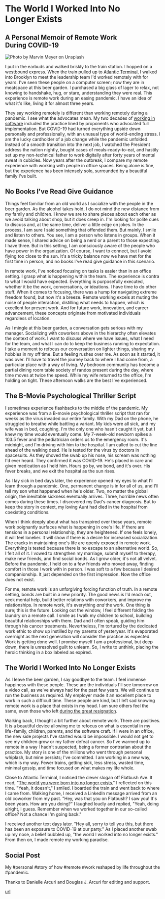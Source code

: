 # The World I Worked Into No Longer Exists
## A Personal Memoir of Remote Work During COVID-19

![Photo by Marvin Meyer on Unsplash](images/59-01.jpeg)

I put in the earbuds and walked briskly to the train station. I hopped on a westbound express. When the train pulled up to [Atlantic Terminal](https://en.wikipedia.org/wiki/Atlantic_Terminal), I walked into Brooklyn to meet the leadership team I'd worked remotely with for years. I've seen these people on a computer screen; now they are in meatspace at this beer garden. I purchased a big glass of lager to relax, not knowing to handshake, hug, or stare, understanding they were real. This experience is remote work during an easing pandemic. I have an idea of what it's like, living it for almost three years.

They say working remotely is different than working remotely during a pandemic. I see what the advocates mean. My two decades of [working in software](https://medium.com/@solidi/my-goal-is-to-ship-c772f63c278d) included the practice lined by proponents who advocated full implementation. But COVID-19 had turned everything upside down personally and professionally, with an unusual type of world-ending stress. I am the lucky cardholder of a job change while the pandemic unfolded. Instead of a smooth transition into the next job, I watched the President address the nation nightly, bought cases of meals-ready-to-eat, and hastily set up my non-technical father to work digitally after forty years of mental sweat in cubicles. Now years after the outbreak, I compare my remote experience with working with people in office spaces. Being alone is fine, but the experience has been intensely solo, surrounded by a beautiful family I've built.

## No Books I've Read Give Guidance

Things feel familiar from an old world as I socialize with the people in the beer garden. As the alcohol takes hold, I do not mind the new distance from my family and children. I know we are to share pieces about each other as we avoid talking about shop, but it does creep in. I'm looking for polite cues to discuss and, at the same time, deliver a little edge on jokes. In the process, I am sure I said something that offended them. But mainly, I smile and listen to others. You see, I am a person who listens in groups. When it made sense, I shared advice on being a nerd or a parent to those expecting. I have three. But in this setting, I am consciously aware of the people who have power in the organization. Of course, I want to connect, but I avoid flying too close to the sun. It's a tricky balance now we have met for the first time in person, and no books I've read give guidance in this scenario.

In remote work, I've noticed focusing on tasks is easier than in an office setting. I grasp what is happening within the team. The experience is contra to what I would have expected. Everything is purposefully executed, whether it be the work, conversations, or ideations. I have time to do other stuff. When it comes to focusing, there was a hump for navigating extreme freedom found, but now it's a breeze. Remote working excels at muting the noise of people interaction, distilling what needs to happen, which is excellent for present work. And for future work, innovation, and career advancement, these concepts originate from motivated individuals regardless of location.

As I mingle at this beer garden, a conversation gets serious with my manager. Socializing with coworkers above in the hierarchy often elevates the context of work. I want to discuss where we have issues, what I need for the team, and what I can do to keep the business running to expectation. I take a moment to refocus our conversation on lighter things, sharing my hobbies in my off time. But a feeling rushes over me. As soon as it started, it was over. I'll have to travel the journey back to where I had come from, a particular place with a way of living. My bedroom community has become a partial dining room table society of randos present during the day, where time moves at twice the speed. While my wife returned to the office, I'm holding on tight. These afternoon walks are the best I've experienced.

## The B-Movie Psychological Thriller Script

I sometimes experience flashbacks to the middle of the pandemic. My experience was from a B-movie psychological thriller script that ran for weeks as the virus invaded our entire family. With my Dad on the phone, he struggled to breathe while battling a variant. My kids were all sick, and my wife was in bed, coughing. I'm the only one who hasn't caught it yet, but I knew my time would eventually come. My 7-week-old newborn spikes a 103.5 fever and the pediatrician orders us to the emergency room. It's midnight, and I'm driving with him to the hospital. I am called to cut the line ahead of the walking dead. He is tested for the virus by doctors in spacesuits. As they shoved the swab up his nose, his scream was nothing I'd ever heard. They confirmed it was COVID-19. He's placed in care and given medication as I held him. Hours go by, we bond, and it's over. His fever breaks, and we exit the hospital as the sun rises.

As I lay sick in bed days later, the experience opened my eyes to what I'll learn through a pandemic. One, permanent change is in for all of us, and I'll tell my son what happened when he's older. Two, no matter the global origin, the inevitable sickness eventually arrives. Three, horrible news often comes during these times. I discovered my Dad's cancer diagnosis. But to keep the story in context, my loving Aunt had died in the hospital from coexisting conditions.

When I think deeply about what has transpired over these years, remote work poignantly surfaces what is happening in one's life. If there are tensions in a personal relationship, they are heightened. If one feels lonely, it will feel lonelier. It will show if there is a desire for increased socialization. The cracks in maintaining one's life are openly exposed in remote work. Everything is tested because there is no escape to an alternative world. So, I felt all of it. I vowed to strengthen my marriage, submit myself to therapy, make new friends, and find social bonds. As I grow older, it's not all velvet. Before the pandemic, I held on to a few friends who moved away, finding comfort in those I work with in person. I was soft to a few because I desired companionship. It just depended on the first impression. Now the office does not exist.

For me, remote work is an unforgiving forcing function of truth. In a remote setting, bonds are built in a new priority. The good news is I'd reach out, seek mental help, build better relations with coworkers, and improve my relationships. In remote work, it's everything *and* the work. One thing is sure; this is the future. Looking out the window, I feel different folding the laundry on a remote call. I smile as I walk my children to school, building beautiful relationships with them. Dad and I often speak, guiding him through his cancer treatments. Nevertheless, I'm tortured by the dedicated work ethic to show up instilled by my parents of yesteryear. It's evaporated overnight as the next generation will consider the practice as expected. Work is getting done well. I promise myself I am a professional, but deep down, there is unresolved guilt to unlearn. So, I write to unthink, placing the heroic thinking in a box labeled as expired.

## The World I Worked Into No Longer Exists

As I leave the beer garden, I say goodbye to the team. I feel immense happiness with these people. These are the individuals I'll see tomorrow on a video call, as we've always had for the past few years. We will continue to run the business as required. My employer made it an excellent place to work in such a difficult time. These people are kind, but I left sad knowing remote work is a place that exists in my head. I am sure others feel the same, even those who left [during the great resignation](https://betterprogramming.pub/in-software-when-an-engineer-exits-the-team-1e550303cff8).

Walking back, I thought a bit further about remote work. There are positives. It is a beautiful device allowing me to refocus on what is essential in my life - family, children, parents, and the software craft. If I were in an office, the new side projects I've started would be impossible. I would not get to see my children grow or my father defeat cancer. So I've warmed up to remote in a way I hadn't suspected, being a former contrarian about the practice. My story is one of the millions who went through personal whiplash, but mine persists; I've committed. I am working in a new way, which is my way. Fewer trains, getting sick, less stress, wasted time, minimal gossip, and time focused on what makes my life whole.

Close to Atlantic Terminal, I noticed the clever slogan off Flatbush Ave. It read, "[The world you were born into no longer exists.](https://www.reddit.com/r/Millennials/comments/ps3r69/your_parents_raised_you_for_a_world_that_no/)" I reflected on this time. "Yeah, it doesn't," I smiled. I boarded the train and went back to where I came from. Walking home, I received a LinkedIn message arrived from an old coworker from my past. "Hey, was that you on Flatbush? I saw you! It's been years. How are you doing?" I laughed loudly and replied, "Yeah, doing alright, I guess. Remember when we worked together in our so-called office? Not a chance I'm going back."

I received another text days later. "Hey all, sorry to tell you this, but there has been an exposure to COVID-19 at our party." As I placed another swab up my nose, a belief bubbled up, "the world I worked into no longer exists." From then on, I made remote my working paradise.

## Social Post

My #personal #story of how #remote #work reshaped by life throughout the #pandemic.

Thanks to Danielle Arcuri and Douglas J. Arcuri for editing and support.

[url](https://medium.com/@solidi/the-world-i-worked-into-no-longer-exists-732659963058)
